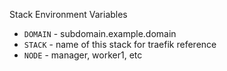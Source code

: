 Stack Environment Variables

- `DOMAIN` - subdomain.example.domain
- `STACK` - name of this stack for traefik reference
- `NODE` - manager, worker1, etc
